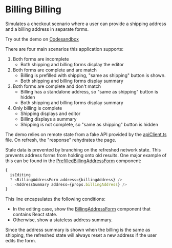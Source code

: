 # Billing Billing

Simulates a checkout scenario where a user can provide a shipping address and a billing address in separate forms.

Try out the demo on [Codesandbox](https://codesandbox.io/p/github/jocmp/billing-billing/gifted-framework?file=%2FREADME.md)

There are four main scenarios this application supports:

1. Both forms are incomplete
   - Both shipping and billing forms display the editor
2. Both forms are complete and are match
   - Billing is prefilled with shipping, "same as shipping" button is shown.
   - Both shipping and billing forms display summary
3. Both forms are complete and don't match
   - Billing has a standalone address, so "same as shipping" button is hidden
   - Both shipping and billing forms display summary
4. Only billing is complete
   - Shipping displays and editor
   - Billing displays a summary
   - Shipping is not complete, so "same as shipping" button is hidden

The demo relies on remote state from a fake API provided by the [apiClient.ts](./src/apiClient.ts) file. On refresh, the "response" rehydrates the page.

Stale data is prevented by branching on the refreshed network state. This prevents address forms from holding onto old results. One major example of this can be found in the [PrefilledBillingAddressForm](./src/PrefilledBillingAddressForm.tsx) component:

```typescript
{
  isEditing
  ? <BillingAddressForm address={billingAddress} />
  : <AddressSummary address={props.billingAddress} />
}
```

This line encapsulates the following conditions:

- In the editing case, show the [BillingAddressForm](./src/BillingAddressForm.tsx) component that contains React state.
- Otherwise, show a stateless address summary.

Since the address summary is shown when the billing is the same as shipping, the refreshed state will always reset a new address if the user edits the form.
